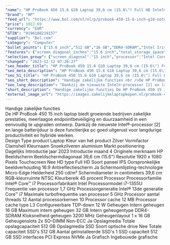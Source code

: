 ```yaml
---
"name": "HP ProBook 450 15.6 G10 Laptop 39,6 cm (15.6\") Full HD Intel® Core™ i7 i7-1355U 16 GB DDR4-SDRAM 512 GB SSD Wi-Fi 6E (802.11ax) Windows 11 Pro Zilver"
"brand": "HP"
"feed_url": "https://www.bol.com/nl/nl/p/probook-450-15-6-inch-g10-notebook-pc-wolf-pro-security-edition-15-6-windows-11-pro-intel-core-i7-16gb-ram-512gb-ssd-fhd/9300000149930549"
"price": 1022.69
"currency": "EUR"
"GTIN": "0196188219157"
"supplier": "Bol.com"
"category": "Computer"
"bullet_points": ["15.6 inch","512 GB","16 GB","DDR4-SDRAM","Intel Iris Xe Graphics","Windows"]
"features": {"screen_diagonal_inches":"15.6 inch","total_storage_space":"512 GB","memory_size":"16 GB","memory_type":"DDR4-SDRAM","graphics_card":"Intel Iris Xe Graphics","operating_system":"Windows"}
"selection_group": {"screen_diagonal":"15 inch","processor":"Intel Core i7","changed_price_past_3_days":false,"product_family":"Probook"}
"changed": "2023-12-12 07:26:27"
"seo_header_title": "HP ProBook 450 15.6 G10 Laptop 39,6 cm (15.6\") Full HD Intel® Core™ i7 i7-1355U 16 GB DDR4-SDRAM 512 GB SSD Wi-Fi 6E (802.11ax) Windows 11 Pro Zilver"
"seo_meta_description": "HP ProBook 450 15.6 G10 Laptop 39,6 cm (15.6\") Full HD Intel® Core™ i7 i7-1355U 16 GB DDR4-SDRAM 512 GB SSD Wi-Fi 6E (802.11ax) Windows 11 Pro Zilver"
"seo_h1_title": "HP ProBook 450 15.6 G10 Laptop 39,6 cm (15.6\") Full HD Intel® Core™ i7 i7-1355U 16 GB DDR4-SDRAM 512 GB SSD Wi-Fi 6E (802.11ax) Windows 11 Pro Zilver"
"seo_short_description": "Handige zakelijke functies <br />De HP ProBook 450 15 inch laptop biedt groeiende bedrijven zakelijke prestaties, meerlaagse endpointbeveiliging en duurzaamheid in een eenvoudig te upgraden ontwerp."
"seo_long_description": "Dankzij de nieuwste Intel®-processor [2] en lange batterijduur is deze functierijke pc goed uitgerust voor langdurige productiviteit en hybride werken. <br /> Design Type product Laptop Kleur van het product Zilver Vormfactor Clamshell Kleurnaam Snoekzilveren aluminium Markt positionering Dagelijks Introductie jaar 2023 Introductie maand 4 Originele merknaam HP Beeldscherm Beeldschermdiagonaal 39,6 cm (15. 6\") Resolutie 1920 x 1080 Pixels Touchscreen Nee HD type Full HD Soort paneel IPS Oorspronkelijke beeldverhouding 16:9 Antireflectiescherm Ja Schermomlijsting-technologie Micro-Edge Helderheid 250 cd/m² Schermdiameter in centimeters 39,6 cm RGB-kleurruimte NTSC Kleurbereik 45 procent Processor Processorfamilie Intel® Core™ i7 Processorfabrikant Intel Processormodel i7-1355U Frequentie van processor 1,7 GHz Processorgeneratie Intel® 13de generatie Core™ i7 Maximale turbofrequentie van processor 5 GHz Processor aantal threads 12 Aantal processorkernen 10 Processor cache 12 MB Processor cache type L3 Configureerbare TDP-down 12 W Geheugen Intern geheugen 16 GB Maximum intern geheugen 32 GB Intern geheugentype DDR4-SDRAM Kloksnelheid geheugen 3200 MHz Geheugenlayout 1 x 16 GB Geheugenslots 2x SO-DIMM Non-ECC Ja Opslagmedia Totale opslagcapaciteit 512 GB Opslagmedia SSD Soort optische drive Nee Totale capaciteit SSD's 512 GB Aantal geïnstalleerde SSD's 1 SSD capaciteit 512 GB SSD interfaces PCI Express NVMe Ja Grafisch Ingebouwde grafische"
"short_description": "Handige zakelijke functies De HP ProBook 450 15 inch laptop biedt groeiende bedrijven zakelijke prestaties, meerlaagse endpointbeveiliging en duurzaamheid in een eenvoudig te upgraden ontwerp. Dankzij de nieuwste Intel®-processor [2] en lange batterijduur is deze functierijke pc goed uitgerust voor langdurige productiviteit en hybride werken. Design Type product Laptop Kleur van het product Zilver Vormfactor Clamshell Kleurnaam Snoekzilveren aluminium Markt positionering Dagelijks Introductie jaar 2023 Introductie maand 4 Originele merknaam HP Beeldscherm Beeldschermdiagonaal 39,6 cm (15.6\") Resolutie 1920 x 1080 Pixels Touchscreen Nee HD type Full HD Soort paneel IPS Oorspronkelijke beeldverhouding 16:9 Antireflectiescherm Ja Schermomlijsting-technologie Micro-Edge Helderheid 250 cd/m² Schermdiameter in centimeters 39,6 cm RGB-kleurruimte NTSC Kleurbereik 45 procent Processor Processorfamilie Intel® Core™ i7 Processorfabrikant Intel Processormodel i7-1355U Frequentie van processor 1,7 GHz Processorgeneratie Intel® 13de generatie Core™ i7 Maximale turbofrequentie van processor 5 GHz Processor aantal threads 12 Aantal processorkernen 10 Processor cache 12 MB Processor cache type L3 Configureerbare TDP-down 12 W Geheugen Intern geheugen 16 GB Maximum intern geheugen 32 GB Intern geheugentype DDR4-SDRAM Kloksnelheid geheugen 3200 MHz Geheugenlayout 1 x 16 GB Geheugenslots 2x SO-DIMM Non-ECC Ja Opslagmedia Totale opslagcapaciteit 512 GB Opslagmedia SSD Soort optische drive Nee Totale capaciteit SSD's 512 GB Aantal geïnstalleerde SSD's 1 SSD capaciteit 512 GB SSD interfaces PCI Express NVMe Ja Grafisch Ingebouwde grafische"
"external_image_url": "https://images.zakelijkelaptopkopen.nl/probook-450-15-6-inch-g10-notebook-pc-wolf-pro-security-edition-15-6-windows-11-pro-intel-core-i7-16gb-ram-512gb-ssd-fhd.webp"
---
```


Handige zakelijke functies <br />De HP ProBook 450 15 inch laptop biedt groeiende bedrijven zakelijke prestaties, meerlaagse endpointbeveiliging en duurzaamheid in een eenvoudig te upgraden ontwerp. Dankzij de nieuwste Intel®-processor [2] en lange batterijduur is deze functierijke pc goed uitgerust voor langdurige productiviteit en hybride werken. <br /> Design Type product Laptop Kleur van het product Zilver Vormfactor Clamshell Kleurnaam Snoekzilveren aluminium Markt positionering Dagelijks Introductie jaar 2023 Introductie maand 4 Originele merknaam HP Beeldscherm Beeldschermdiagonaal 39,6 cm (15.6") Resolutie 1920 x 1080 Pixels Touchscreen Nee HD type Full HD Soort paneel IPS Oorspronkelijke beeldverhouding 16:9 Antireflectiescherm Ja Schermomlijsting-technologie Micro-Edge Helderheid 250 cd/m² Schermdiameter in centimeters 39,6 cm RGB-kleurruimte NTSC Kleurbereik 45 procent Processor Processorfamilie Intel® Core™ i7 Processorfabrikant Intel Processormodel i7-1355U Frequentie van processor 1,7 GHz Processorgeneratie Intel® 13de generatie Core™ i7 Maximale turbofrequentie van processor 5 GHz Processor aantal threads 12 Aantal processorkernen 10 Processor cache 12 MB Processor cache type L3 Configureerbare TDP-down 12 W Geheugen Intern geheugen 16 GB Maximum intern geheugen 32 GB Intern geheugentype DDR4-SDRAM Kloksnelheid geheugen 3200 MHz Geheugenlayout 1 x 16 GB Geheugenslots 2x SO-DIMM Non-ECC Ja Opslagmedia Totale opslagcapaciteit 512 GB Opslagmedia SSD Soort optische drive Nee Totale capaciteit SSD's 512 GB Aantal geïnstalleerde SSD's 1 SSD capaciteit 512 GB SSD interfaces PCI Express NVMe Ja Grafisch Ingebouwde grafische